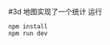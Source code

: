 <!--
 * @Author: momokara
 * @description: 文件说明
 * @Date: 2020-02-14 11:47:11
 * @LastEditTime : 2020-02-14 11:47:55
 * @FilePath: /mapcount/README.md
 -->
#3d 地图实现了一个统计
运行 
```
npm install 
npm run dev
```
